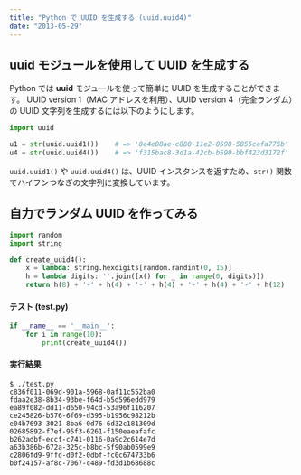 ```yaml
---
title: "Python で UUID を生成する (uuid.uuid4)"
date: "2013-05-29"
---
```


uuid モジュールを使用して UUID を生成する
----

Python では **uuid** モジュールを使って簡単に UUID を生成することができます。
UUID version 1（MAC アドレスを利用）、UUID version 4（完全ランダム）の UUID 文字列を生成するには以下のようにします。

```python
import uuid

u1 = str(uuid.uuid1())    # => '0e4e88ae-c880-11e2-8598-5855cafa776b'
u4 = str(uuid.uuid4())    # => 'f315bac8-3d1a-42cb-b590-bbf423d3172f'
```

`uuid.uuid1()` や `uuid.uuid4()` は、UUID インスタンスを返すため、`str()` 関数でハイフンつなぎの文字列に変換しています。


自力でランダム UUID を作ってみる
----

```python
import random
import string

def create_uuid4():
    x = lambda: string.hexdigits[random.randint(0, 15)]
    h = lambda digits: ''.join([x() for _ in range(0, digits)])
    return h(8) + '-' + h(4) + '-' + h(4) + '-' + h(4) + '-' + h(12)
```

#### テスト (test.py)

```python
if __name__ == '__main__':
    for i in range(10):
        print(create_uuid4())
```

#### 実行結果

```
$ ./test.py
c836f011-069d-901a-5968-0af11c552ba0
fdaa2e38-8b34-93be-f64d-b5d596edd979
ea89f082-dd11-d650-94cd-53a96f116207
ce245826-b576-6f69-d395-b1956c98212b
e04b7693-3021-8ba6-0d76-6d32c181309d
02685892-f7ef-95f3-6261-f150eaeafafc
b262adbf-eccf-c741-0116-0a9c2c614e7d
a63b386b-672a-325c-b8bc-5f90ab0599e9
c2806fd9-9ffd-d0f2-0dbf-fc0c674733b6
b0f24157-af8c-7067-c489-fd3d1b68688c
```

